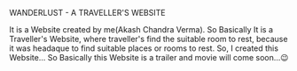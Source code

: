 WANDERLUST - A TRAVELLER'S WEBSITE

It is a Website created by me(Akash Chandra Verma). So Basically It is a Traveller's Website, where traveller's find the suitable room to rest, because it was headaque to find suitable places or rooms to rest. So, I created this Website... So Basically this Website is a trailer and movie will come soon...😉
